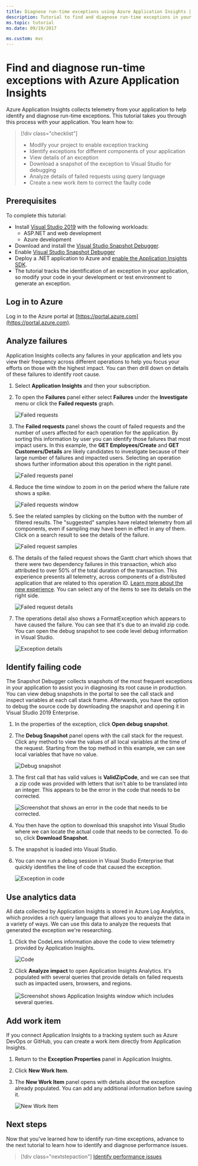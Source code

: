 ```yaml
---
title: Diagnose run-time exceptions using Azure Application Insights | Microsoft Docs
description: Tutorial to find and diagnose run-time exceptions in your application using Azure Application Insights.
ms.topic: tutorial
ms.date: 09/19/2017

ms.custom: mvc
---
```


# Find and diagnose run-time exceptions with Azure Application Insights

Azure Application Insights collects telemetry from your application to help identify and diagnose run-time exceptions.  This tutorial takes you through this process with your application.  You learn how to:

> [!div class="checklist"]
> * Modify your project to enable exception tracking
> * Identify exceptions for different components of your application
> * View details of an exception
> * Download a snapshot of the exception to Visual Studio for debugging
> * Analyze details of failed requests using query language
> * Create a new work item to correct the faulty code


## Prerequisites

To complete this tutorial:

- Install [Visual Studio 2019](https://www.visualstudio.com/downloads/) with the following workloads:
	- ASP.NET and web development
	- Azure development
- Download and install the [Visual Studio Snapshot Debugger](https://aka.ms/snapshotdebugger).
- Enable [Visual Studio Snapshot Debugger](../app/snapshot-debugger.md)
- Deploy a .NET application to Azure and [enable the Application Insights SDK](../app/asp-net.md). 
- The tutorial tracks the identification of an exception in your application, so modify your code in your development or test environment to generate an exception. 

## Log in to Azure
Log in to the Azure portal at [https://portal.azure.com](https://portal.azure.com).


## Analyze failures
Application Insights collects any failures in your application and lets you view their frequency across different operations to help you focus your efforts on those with the highest impact.  You can then drill down on details of these failures to identify root cause.   

1. Select **Application Insights** and then your subscription.  
2. To open the **Failures** panel either select **Failures** under the **Investigate** menu or click the **Failed requests** graph.

	![Failed requests](media/tutorial-runtime-exceptions/failed-requests.png)

3. The **Failed requests** panel shows the count of failed requests and the number of users affected for each operation for the application.  By sorting this information by user you can identify those failures that most impact users.  In this example, the **GET Employees/Create** and **GET Customers/Details** are likely candidates to investigate because of their large number of failures and impacted users.  Selecting an operation shows further information about this operation in the right panel.

	![Failed requests panel](media/tutorial-runtime-exceptions/failed-requests-blade.png)

4. Reduce the time window to zoom in on the period where the failure rate shows a spike.

	![Failed requests window](media/tutorial-runtime-exceptions/failed-requests-window.png)

5. See the related samples by clicking on the button with the number of filtered results. The "suggested" samples have related telemetry from all components, even if sampling may have been in effect in any of them. Click on a search result to see the details of the failure.

	![Failed request samples](media/tutorial-runtime-exceptions/failed-requests-search.png)

6. The details of the failed request shows the Gantt chart which shows that there were two dependency failures in this transaction, which also attributed to over 50% of the total duration of the transaction. This experience presents all telemetry, across components of a distributed application that are related to this operation ID. [Learn more about the new experience](../app/transaction-diagnostics.md). You can select any of the items to see its details on the right side. 

	![Failed request details](media/tutorial-runtime-exceptions/failed-request-details.png)

7. The operations detail also shows a FormatException which appears to have caused the failure.  You can see that it's due to an invalid zip code. You can open the debug snapshot to see code level debug information in Visual Studio.

	![Exception details](media/tutorial-runtime-exceptions/failed-requests-exception.png)

## Identify failing code
The Snapshot Debugger collects snapshots of the most frequent exceptions in your application to assist you in diagnosing its root cause in production.  You can view debug snapshots in the portal to see the call stack and inspect variables at each call stack frame. Afterwards, you have the option to debug the source code by downloading the snapshot and opening it in Visual Studio 2019 Enterprise.

1. In the properties of the exception, click **Open debug snapshot**.
2. The **Debug Snapshot** panel opens with the call stack for the request.  Click any method to view the values of all local variables at the time of the request.  Starting from the top method in this example, we can see local variables that have no value.

	![Debug snapshot](media/tutorial-runtime-exceptions/debug-snapshot-01.png)

3. The first call that has valid values is **ValidZipCode**, and we can see that a zip code was provided with letters that isn't able to be translated into an integer.  This appears to be the error in the code that needs to be corrected.

	![Screenshot that shows an error in the code that needs to be corrected.	](media/tutorial-runtime-exceptions/debug-snapshot-02.png)

4. You then have the option to download this snapshot into Visual Studio where we can locate the actual code that needs to be corrected. To do so, click **Download Snapshot**.
5. The snapshot is loaded into Visual Studio.
6. You can now run a debug session in Visual Studio Enterprise that quickly identifies the line of code that caused the exception.

	![Exception in code](media/tutorial-runtime-exceptions/exception-code.png)


## Use analytics data
All data collected by Application Insights is stored in Azure Log Analytics, which provides a rich query language that allows you to analyze the data in a variety of ways.  We can use this data to analyze the requests that generated the exception we're researching. 

1. Click the CodeLens information above the code to view telemetry provided by Application Insights.

	![Code](media/tutorial-runtime-exceptions/codelens.png)

1. Click **Analyze impact** to open Application Insights Analytics.  It's populated with several queries that provide details on failed requests such as impacted users, browsers, and regions.<br><br>![Screenshot shows Application Insights window which includes several queries.](media/tutorial-runtime-exceptions/analytics.png)<br>

## Add work item
If you connect Application Insights to a tracking system such as Azure DevOps or GitHub, you can create a work item directly from Application Insights.

1. Return to the **Exception Properties** panel in Application Insights.
2. Click **New Work Item**.
3. The **New Work Item** panel opens with details about the exception already populated.  You can add any additional information before saving it.

	![New Work Item](media/tutorial-runtime-exceptions/new-work-item.png)

## Next steps
Now that you've learned how to identify run-time exceptions, advance to the next tutorial to learn how to identify and diagnose performance issues.

> [!div class="nextstepaction"]
> [Identify performance issues](./tutorial-performance.md)

